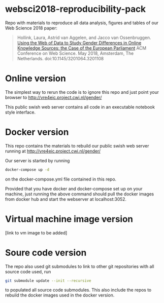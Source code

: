 # websci2018-reproducibility-pack
Repo with materials to reproduce all data analysis, figures and tables of our Web Science 2018 paper: 
> Hollink, Laura, Astrid van Aggelen, and Jacco van Ossenbruggen. 
> [Using the Web of Data to Study Gender Differences in Online Knowledge Sources: the Case of the European Parliament](https://ir.cwi.nl/pub/27616) 
> ACM Conference on Web Science. May 2018, Amsterdam, The Netherlands. doi:10.1145/3201064.3201108


# Online version
The simplest way to rerun the code is to ignore this repo and just point your browser to http://vre4eic.project.cwi.nl/gender/

This public swish web server contains all code in an executable notebook style interface.

# Docker version
This repo contains the materials to rebuild our public swish web server running at http://vre4eic.project.cwi.nl/gender/ 

Our server is started by running 
```bash
docker-compose up -d
``` 
on the docker-compose.yml file contained in this repo. 

Provided that you have docker and docker-compose set up on your machine, just running the above command should pull the docker images from docker hub and start the webserver at localhost:3052.

# Virtual machine image version
[link to vm image to be added]

# Soure code version
The repo also used git submodules to link to other git repositories with all source code used, run
```bash
git submodule update --init --recursive
```
to populated all source code submodules. This also include the repos to rebuild the docker images used in the docker version.
